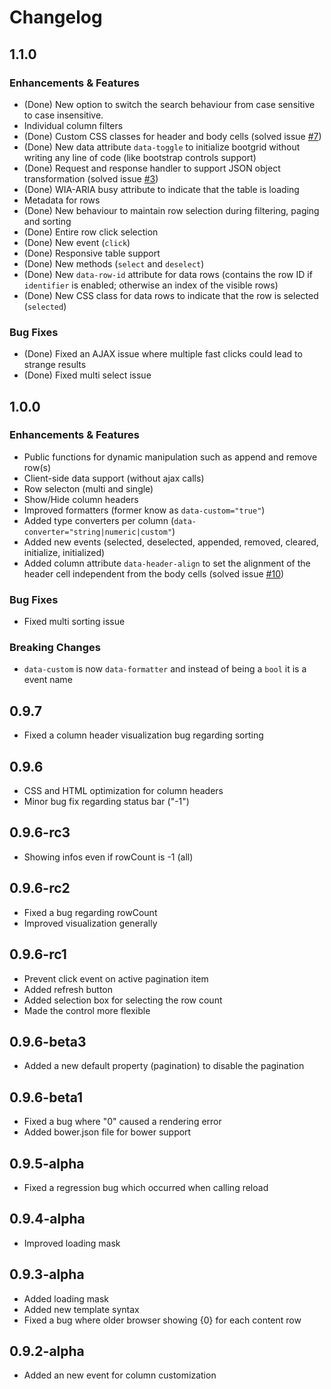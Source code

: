 # Changelog

## 1.1.0

### Enhancements & Features
- (Done) New option to switch the search behaviour from case sensitive to case insensitive.
- Individual column filters
- (Done) Custom CSS classes for header and body cells (solved issue [#7](http://github.com/rstaib/jquery-bootgrid/issues/7))
- (Done) New data attribute `data-toggle` to initialize bootgrid without writing any line of code (like bootstrap controls support)
- (Done) Request and response handler to support JSON object transformation (solved issue [#3](http://github.com/rstaib/jquery-bootgrid/issues/3))
- (Done) WIA-ARIA busy attribute to indicate that the table is loading
- Metadata for rows
- (Done) New behaviour to maintain row selection during filtering, paging and sorting
- (Done) Entire row click selection
- (Done) New event (`click`)
- (Done) Responsive table support
- (Done) New methods (`select` and `deselect`)
- (Done) New `data-row-id` attribute for data rows (contains the row ID if `identifier` is enabled; otherwise an index of the visible rows)
- (Done) New CSS class for data rows to indicate that the row is selected (`selected`)

### Bug Fixes
- (Done) Fixed an AJAX issue where multiple fast clicks could lead to strange results
- (Done) Fixed multi select issue

## 1.0.0

### Enhancements & Features
- Public functions for dynamic manipulation such as append and remove row(s)
- Client-side data support (without ajax calls)
- Row selecton (multi and single)
- Show/Hide column headers
- Improved formatters (former know as `data-custom="true"`)
- Added type converters per column (`data-converter="string|numeric|custom"`)
- Added new events (selected, deselected, appended, removed, cleared, initialize, initialized)
- Added column attribute `data-header-align` to set the alignment of the header cell independent from the body cells (solved issue [#10](http://github.com/rstaib/jquery-bootgrid/issues/10))

### Bug Fixes
- Fixed multi sorting issue

### Breaking Changes
- `data-custom` is now `data-formatter` and instead of being a `bool` it is a event name

## 0.9.7
- Fixed a column header visualization bug regarding sorting

## 0.9.6
- CSS and HTML optimization for column headers
- Minor bug fix regarding status bar ("-1")

## 0.9.6-rc3
- Showing infos even if rowCount is -1 (all)

## 0.9.6-rc2
- Fixed a bug regarding rowCount
- Improved visualization generally

## 0.9.6-rc1
- Prevent click event on active pagination item
- Added refresh button
- Added selection box for selecting the row count
- Made the control more flexible

## 0.9.6-beta3
- Added a new default property (pagination) to disable the pagination

## 0.9.6-beta1
- Fixed a bug where "0" caused a rendering error
- Added bower.json file for bower support

## 0.9.5-alpha
- Fixed a regression bug which occurred when calling reload

## 0.9.4-alpha
- Improved loading mask

## 0.9.3-alpha
- Added loading mask
- Added new template syntax
- Fixed a bug where older browser showing {0} for each content row

## 0.9.2-alpha
- Added an new event for column customization